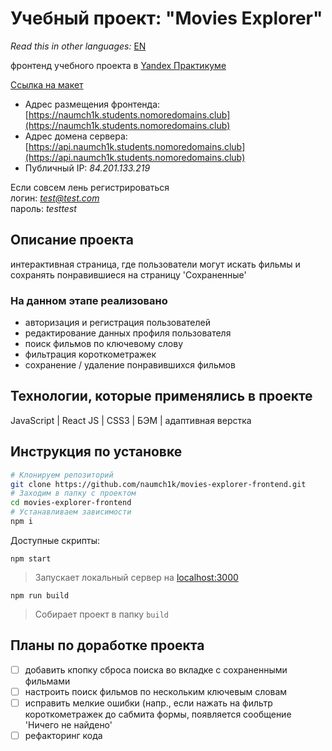 # Учебный проект: "Movies Explorer"

*Read this in other languages:* [EN](https://github.com/naumch1k/movies-explorer-frontend/blob/level-3/README.md)

фронтенд учебного проекта в [Yandex Практикуме](https://praktikum.yandex.ru/web/ "Курс Веб-разработчик")

[Ссылка на макет](https://www.figma.com/file/c4kBXWfzL7N4MSpXbHk6u9/YP-Diploma?node-id=891%3A3857)

* Адрес размещения фронтенда: [https://naumch1k.students.nomoredomains.club](https://naumch1k.students.nomoredomains.club)
* Адрес домена сервера: [https://api.naumch1k.students.nomoredomains.club](https://api.naumch1k.students.nomoredomains.club)
* Публичный IP: *84.201.133.219*

Если совсем лень регистрироваться  
логин: *test@test.com*  
пароль: *testtest*

## Описание проекта
интерактивная страница, где пользователи могут искать фильмы и сохранять понравившиеся на страницу 'Сохраненные'

### На данном этапе реализовано
* авторизация и регистрация пользователей
* редактирование данных профиля пользователя
* поиск фильмов по ключевому слову
* фильтрация короткометражек
* сохранение / удаление понравившихся фильмов

## Технологии, которые применялись в проекте
JavaScript | React JS | CSS3 | БЭМ | адаптивная верстка

## Инструкция по установке

```bash
# Клонируем репозиторий
git clone https://github.com/naumch1k/movies-explorer-frontend.git
# Заходим в папку с проектом
cd movies-explorer-frontend
# Устанавливаем зависимости
npm i
```
Доступные скрипты:

`npm start`

> Запускает локальный сервер на [localhost:3000](http://localhost:3000)

`npm run build`

> Собирает проект в папку `build`


## Планы по доработке проекта
- [ ] добавить кпопку сброса поиска во вкладке с сохраненными фильмами
- [ ] настроить поиск фильмов по нескольким ключевым словам
- [ ] исправить мелкие ошибки (напр., если нажать на фильтр короткометражек до сабмита формы, появляется сообщение 'Ничего не найдено'
- [ ] рефакторинг кода
